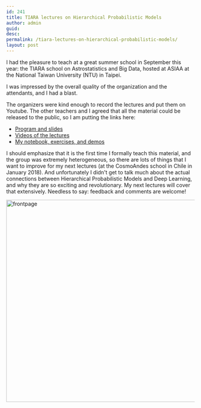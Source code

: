 ```yaml
---
id: 241
title: TIARA lectures on Hierarchical Probabilistic Models
author: admin
guid:
desc:  
permalink: /tiara-lectures-on-hierarchical-probabilistic-models/
layout: post
---
```


I had the pleasure to teach at a great summer school in September this year: the TIARA school on Astrostatistics and Big Data, hosted at ASIAA at the National Taiwan University (NTU) in Taipei. 

I was impressed by the overall quality of the organization and the attendants, and I had a blast.

The organizers were kind enough to record the lectures and put them on Youtube. The other teachers and I agreed that all the material could be released to the public, so I am putting the links here:
- [Program and slides](http://events.asiaa.sinica.edu.tw/school/20170904/program.php)
- [Videos of the lectures](https://www.youtube.com/playlist?list=PL5LZ0ljyyF0YGDrBpE6skkZaUPL2fuknw)
- [My notebook, exercises, and demos](https://github.com/ixkael/Prob-tools/blob/master/notebooks/Fitting%20a%20line%20to%20data%20-%20a%20full%20tutorial.ipynb)

I should emphasize that it is the first time I formally teach this material, and the group was extremely heterogeneous, so there are lots of things that I want to improve for my next lectures (at the CosmoAndes school in Chile in January 2018). And unfortunately I didn't get to talk much about the actual connections between Hierarchical Probabilistic Models and Deep Learning, and why they are so exciting and revolutionary. My next lectures will cover that extensively. Needless to say: feedback and comments are welcome!

<img src="{{ site.baseurl }}/assets/img/frontpage.jpg" alt="frontpage" width="543" height="540" class="aligncenter size-full wp-image-1893" />